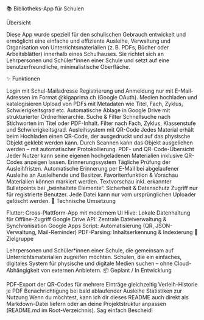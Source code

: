 📚 Bibliotheks-App für Schulen

Übersicht

Diese App wurde speziell für den schulischen Gebrauch entwickelt und ermöglicht eine einfache und effiziente Ausleihe, Verwaltung und Organisation von Unterrichtsmaterialien (z. B. PDFs, Bücher oder Arbeitsblätter) innerhalb eines Schulhauses. Sie richtet sich an Lehrpersonen und Schüler*innen einer Schule und setzt auf eine benutzerfreundliche, minimalistische Oberfläche.

✨ Funktionen

Login mit Schul-Mailadresse
Registrierung und Anmeldung nur mit E-Mail-Adressen im Format @kigaprima.ch (Google OAuth).
Medien hochladen und katalogisieren
Upload von PDFs mit Metadaten wie Titel, Fach, Zyklus, Schwierigkeitsgrad etc.
Automatische Ablage in Google Drive mit strukturierter Ordnerhierarchie.
Suche & Filter
Schnellsuche nach Stichworten im Titel oder PDF-Inhalt.
Filter nach Fach, Zyklus, Klassenstufe und Schwierigkeitsgrad.
Ausleihsystem mit QR-Code
Jedes Material erhält beim Hochladen einen QR-Code, der ausgedruckt und auf das physische Objekt geklebt werden kann.
Durch Scannen kann das Objekt ausgeliehen werden – mit automatischer Protokollierung.
PDF- und QR-Code-Übersicht
Jeder Nutzer kann seine eigenen hochgeladenen Materialien inklusive QR-Codes anzeigen lassen.
Erinnerungssystem
Tägliche Prüfung der Ausleihfristen. Automatische Erinnerung per E-Mail bei abgelaufener Ausleihe an Ausleihende und Besitzer.
Favoritenfunktion & Vorschau
Materialien können markiert werden. Textvorschau inkl. erkannter Bulletpoints bei „beinhaltete Elemente“.
Sicherheit & Datenschutz
Zugriff nur für registrierte Benutzer. Jede Datei kann nur vom ursprünglichen Uploader gelöscht werden.
🔧 Technische Umsetzung

Flutter: Cross-Plattform-App mit modernem UI
Hive: Lokale Datenhaltung für Offline-Zugriff
Google Drive API: Zentrale Dateiverwaltung & Synchronisation
Google Apps Script: Automatisierung (QR, JSON-Verwaltung, Mail-Reminder)
PDF-Parsing: Inhaltserkennung & Indexierung
🏫 Zielgruppe

Lehrpersonen und Schüler*innen einer Schule, die gemeinsam auf Unterrichtsmaterialien zugreifen möchten.
Schulen, die ein einfaches, digitales System für physische und digitale Medien suchen – ohne Cloud-Abhängigkeit von externen Anbietern.
📦 Geplant / In Entwicklung

PDF-Export der QR-Codes für mehrere Einträge gleichzeitig
Verleih-Historie je PDF
Benachrichtigung bei bald ablaufender Ausleihe
Statistiken zur Nutzung
Wenn du möchtest, kann ich dir dieses README auch direkt als Markdown-Datei liefern oder an deine Projektstruktur anpassen (README.md im Root-Verzeichnis). Sag einfach Bescheid!